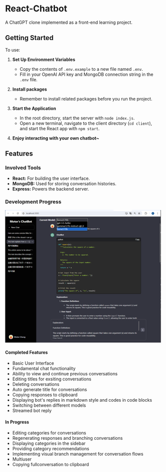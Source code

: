 # React-Chatbot

A ChatGPT clone implemented as a front-end learning project.

## Getting Started

To use: 

1. **Set Up Environment Variables**
   - Copy the contents of `.env.example` to a new file named `.env`.
   - Fill in your OpenAI API key and MongoDB connection string in the `.env` file.

2. **Install packages**
    - Remember to install related packages before you run the project. 

3. **Start the Application**
   - In the root directory, start the server with `node index.js`.
   - Open a new terminal, navigate to the client directory (`cd client`), and start the React app with `npm start`.

4. **Enjoy interacting with your own chatbot~**

## Features

### Involved Tools

- **React:** For building the user interface.
- **MongoDB:** Used for storing conversation histories.
- **Express:** Powers the backend server.

### Development Progress

![alt text](image.png)

#### Completed Features

- Basic User Interface
- Fundamental chat functionality
- Ability to view and continue previous conversations
- Editing titles for exsiting conversations
- Deleting conversations
- Auto generate title for conversations
- Copying responses to clipboard
- Displaying bot's replies in markdown style and codes in code blocks
- Switching between different models
- Streamed bot reply

#### In Progress

- Editing categories for conversations
- Regenerating responses and branching conversations
- Displaying categories in the sidebar
- Providing category recommendations
- Implementing visual branch management for conversation flows
- Multiuser
- Copying fullconversation to clipboard
